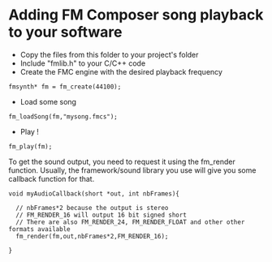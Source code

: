 # Adding FM Composer song playback to your software

- Copy the files from this folder to your project's folder
- Include "fmlib.h" to your C/C++ code
- Create the FMC engine with the desired playback frequency
```
fmsynth* fm = fm_create(44100);
```

- Load some song 
```
fm_loadSong(fm,"mysong.fmcs");
```
- Play !
```
fm_play(fm);
```

To get the sound output, you need to request it using the fm_render function. Usually, the framework/sound library you use will give you some callback function for that.

```
void myAudioCallback(short *out, int nbFrames){

  // nbFrames*2 because the output is stereo
  // FM_RENDER_16 will output 16 bit signed short
  // There are also FM_RENDER_24, FM_RENDER_FLOAT and other other formats available
  fm_render(fm,out,nbFrames*2,FM_RENDER_16);

}
```
